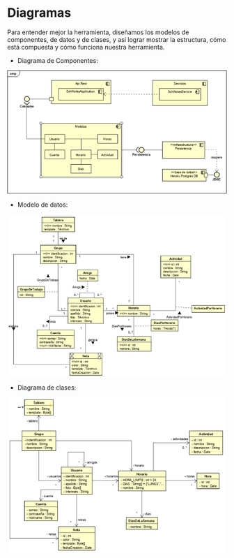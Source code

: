 # Diagramas

Para entender mejor la herramienta, diseñamos los modelos de componentes, de datos y de clases, y así lograr mostrar la estructura, cómo está compuesta y cómo funciona nuestra herramienta.

* Diagrama de Componentes:

![Diagrama de Componentes](.gitbook/assets/modelocomponentes.PNG)

* Modelo de datos:

![](.gitbook/assets/modelodedatos.PNG)

* Diagrama de clases:

![](.gitbook/assets/modelodeclases.PNG)

